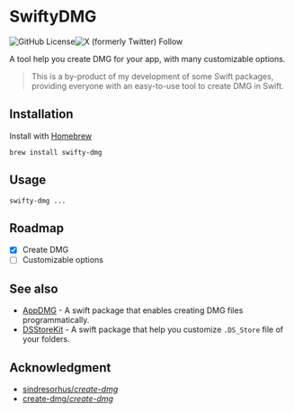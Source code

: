# SwiftyDMG

![GitHub License](https://img.shields.io/github/license/chocoford/SwiftyDMG)![X (formerly Twitter) Follow](https://img.shields.io/twitter/follow/dove_zachary?label=Chocoford)

A tool help you create DMG for your app, with many customizable options.

> This is a by-product of my development of some Swift packages, 
> providing everyone with an easy-to-use tool to create DMG in Swift.

## Installation

Install with [Homebrew](https://brew.sh/)

```shell
brew install swifty-dmg
```

## Usage

```shell
swifty-dmg ...
```

## Roadmap

- [x] Create DMG
- [ ] Customizable options

## See also

* [AppDMG](https://github.com/chocoford/AppDMG) - A swift package that enables creating DMG files programmatically.
* [DSStoreKit](https://github.com/chocoford/DSStoreKit) - A swift package that help you customize `.DS_Store` file of your folders.

## Acknowledgment

* [sindresorhus/*create-dmg*](https://github.com/sindresorhus/create-dmg)
* [create-dmg/*create-dmg*](https://github.com/create-dmg/create-dmg)